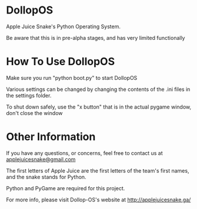 # DollopOS
Apple Juice Snake's Python Operating System.

Be aware that this is in pre-alpha stages, and has very limited functionally


# How To Use DollopOS
Make sure you run "python boot.py" to start DollopOS

Various settings can be changed by changing the contents of the .ini files in the settings folder.

To shut down safely, use the "x button" that is in the actual pygame window, don't close the window


# Other Information
If you have any questions, or concerns, feel free to contact us at applejuicesnake@gmail.com

The first letters of Apple Juice are the first letters of the team's first names, and the snake stands for Python.

Python and PyGame are required for this project.

For more info, please visit Dollop-OS's website at http://applejuicesnake.ga/


